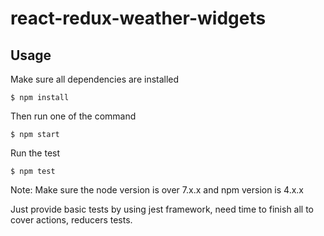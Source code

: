 react-redux-weather-widgets
===============================
## Usage

Make sure all dependencies are installed

```
$ npm install
```

Then run one of the command
```
$ npm start
```

Run the test
```
$ npm test
```

Note:
Make sure the node version is over 7.x.x and npm version is 4.x.x

Just provide basic tests by using jest framework, need time to finish all to cover actions, reducers tests.